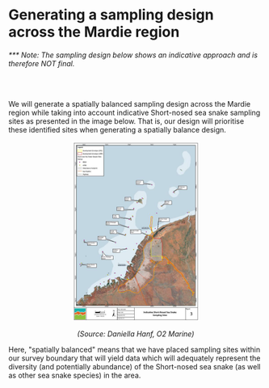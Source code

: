 # Generating a sampling design across the Mardie region
###### <i>*** Note: The sampling design below shows an indicative approach and is therefore NOT final.</i>

<br>

We will generate a spatially balanced sampling design across the Mardie region while taking into account indicative Short-nosed sea snake sampling sites as presented in the image below. That is, our design will prioritise these identified sites when generating a spatially balance design. 


<p align = "center">
<img src="https://github.com/grcvhon/bci-minerals/blob/main/image.png", width = 50%, height = 50%>
<div align = "center">
<i>(Source: Daniella Hanf, O2 Marine)</i>
</div>
</p>



Here, "spatially balanced" means that we have placed sampling sites within our survey boundary that will yield data which will adequately represent the diversity (and potentially abundance) of the Short-nosed sea snake (as well as other sea snake species) in the area.




